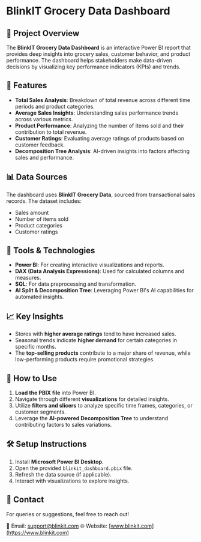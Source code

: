 

# BlinkIT Grocery Data Dashboard

## 📌 Project Overview
The **BlinkIT Grocery Data Dashboard** is an interactive Power BI report that provides deep insights into grocery sales, customer behavior, and product performance. The dashboard helps stakeholders make data-driven decisions by visualizing key performance indicators (KPIs) and trends.

## 🔹 Features
- **Total Sales Analysis**: Breakdown of total revenue across different time periods and product categories.
- **Average Sales Insights**: Understanding sales performance trends across various metrics.
- **Product Performance**: Analyzing the number of items sold and their contribution to total revenue.
- **Customer Ratings**: Evaluating average ratings of products based on customer feedback.
- **Decomposition Tree Analysis**: AI-driven insights into factors affecting sales and performance.

## 📊 Data Sources
The dashboard uses **BlinkIT Grocery Data**, sourced from transactional sales records. The dataset includes:
- Sales amount
- Number of items sold
- Product categories
- Customer ratings

## 🔧 Tools & Technologies
- **Power BI**: For creating interactive visualizations and reports.
- **DAX (Data Analysis Expressions)**: Used for calculated columns and measures.
- **SQL**: For data preprocessing and transformation.
- **AI Split & Decomposition Tree**: Leveraging Power BI's AI capabilities for automated insights.

## 📈 Key Insights
- Stores with **higher average ratings** tend to have increased sales.
- Seasonal trends indicate **higher demand** for certain categories in specific months.
- The **top-selling products** contribute to a major share of revenue, while low-performing products require promotional strategies.

## 🚀 How to Use
1. **Load the PBIX file** into Power BI.
2. Navigate through different **visualizations** for detailed insights.
3. Utilize **filters and slicers** to analyze specific time frames, categories, or customer segments.
4. Leverage the **AI-powered Decomposition Tree** to understand contributing factors to sales variations.

## 🛠 Setup Instructions
1. Install **Microsoft Power BI Desktop**.
2. Open the provided `blinkit_dashboard.pbix` file.
3. Refresh the data source (if applicable).
4. Interact with visualizations to explore insights.

## 📩 Contact
For queries or suggestions, feel free to reach out!

📧 Email: support@blinkit.com
🌐 Website: [www.blinkit.com](https://www.blinkit.com)


</body>
</html>
